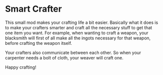 Smart Crafter
===

This small mod makes your crafting life a bit easier. Basically what it does is to make your crafters smarter and craft all the necessary stuff to get that one item you want. For example, when wanting to craft a weapon, your blacksmith will first of all make all the ingots necessary for that weapon, before crafting the weapon itself.

Your crafters also communicate between each other. So when your carpenter needs a bolt of cloth, your weaver will craft one.

Happy crafting!